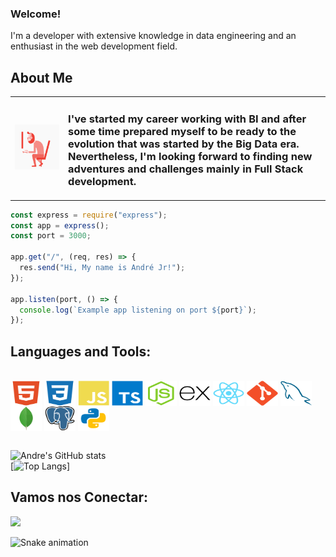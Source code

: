 ### Welcome!

I'm a developer with extensive knowledge in data engineering and an enthusiast in the web development field.
<br>

## **About Me**

<table border="0">
  <td>
    <img src="https://github.com/andrejnevesjr/andrejnevesjr/blob/main/assets/coding.gif">
  </td>
  <td>
  <h3>
  I've started my career working with BI and after some time prepared myself to be ready to the evolution that was started by the Big Data era. Nevertheless, I'm looking forward to finding new adventures and challenges mainly in Full Stack development.
  </h3>
  </td>
</table>

```javascript
const express = require("express");
const app = express();
const port = 3000;

app.get("/", (req, res) => {
  res.send("Hi, My name is André Jr!");
});

app.listen(port, () => {
  console.log(`Example app listening on port ${port}`);
});
```

## **Languages and Tools:**

<div style="display: inline_block"><br>
  <img src="https://github.com/andrejnevesjr/andrejnevesjr/blob/main/assets/html5-plain.svg" width="50" height="40" align="center"/>
  <img src="https://github.com/andrejnevesjr/andrejnevesjr/blob/main/assets/css3-plain.svg" width="50" height="40" align="center"/>
  <img src="https://github.com/andrejnevesjr/andrejnevesjr/blob/main/assets/javascript-plain.svg" width="50" height="40" align="center"/>
  <img src="https://github.com/andrejnevesjr/andrejnevesjr/blob/main/assets/typescript-original.svg" width="50" height="40"
  align="center"/>
  <img src="https://github.com/andrejnevesjr/andrejnevesjr/blob/main/assets/nodejs-original.svg" width="50" height="40" align="center"/>
  <img src="https://github.com/andrejnevesjr/andrejnevesjr/blob/main/assets/express-original.svg" width="50" height="40" align="center"/>
  <img src="https://github.com/andrejnevesjr/andrejnevesjr/blob/main/assets/react-original.svg" width="50" height="40" align="center"/>
  <img src="https://github.com/andrejnevesjr/andrejnevesjr/blob/main/assets/git-plain.svg" width="50" height="40" align="center"/>
  <img src="https://github.com/andrejnevesjr/andrejnevesjr/blob/main/assets/mysql-plain.svg" width="50" height="40" align="center"/>
  <img src="https://github.com/andrejnevesjr/andrejnevesjr/blob/main/assets/mongodb-original.svg" width="50" height="40" align="center"/>
  <img src="https://github.com/andrejnevesjr/andrejnevesjr/blob/main/assets/postgresql-original.svg" width="50" height="40" align="center"/>
    <img src="https://github.com/andrejnevesjr/andrejnevesjr/blob/main/assets/python.svg" width="50" height="40" align="center"/>
</div><br>

![Andre's GitHub stats](https://github-readme-stats-git-masterrstaa-rickstaa.vercel.app/api?username=andrejnevesjr&show_icons=true&theme=radical)
<br>
[![Top Langs](https://github-readme-stats-git-masterrstaa-rickstaa.vercel.app/api/top-langs/?username=andrejnevesjr&langs_count=8&hide=cython,c%2B%2B,c,jupyter%20notebook,powershell,fortran,smarty,dockerfile,shell)]

## **Vamos nos Conectar:**

<p align="left">
  <a target="_blank" href="https://www.linkedin.com/in/andre-junior-9b447965/" alt="Linkedin">
  <img src="https://img.shields.io/badge/-LinkedIn-%230077B5?style=for-the-badge&logo=linkedin&logoColor=white" target="_blank"></a>
<br>

![Snake animation](https://github.com/andrejnevesjr/andrejnevesjr/blob/output/github-contribution-grid-snake.svg)

